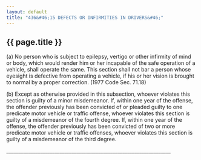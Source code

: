 ```yaml
---
layout: default 
title: "436&#46;15 DEFECTS OR INFIRMITIES IN DRIVERS&#46;"
---
```


{{ page.title }}
----------------

​(a) No person who is subject to epilepsy, vertigo or other infirmity of
mind or body, which would render him or her incapable of the safe
operation of a vehicle, shall operate the same. This section shall not
bar a person whose eyesight is defective from operating a vehicle, if
his or her vision is brought to normal by a proper correction. (1977
Code Sec. 71.18)

​(b) Except as otherwise provided in this subsection, whoever violates
this section is guilty of a minor misdemeanor. If, within one year of
the offense, the offender previously has been convicted of or pleaded
guilty to one predicate motor vehicle or traffic offense, whoever
violates this section is guilty of a misdemeanor of the fourth degree.
If, within one year of the offense, the offender previously has been
convicted of two or more predicate motor vehicle or traffic offenses,
whoever violates this section is guilty of a misdemeanor of the third
degree.

\_\_\_\_\_\_\_\_\_\_\_\_\_\_\_\_\_\_\_\_\_\_\_\_\_\_\_\_\_\_\_\_\_\_\_\_\_\_\_\_\_\_\_\_\_\_\_\_\_\_\_\_\_\_\_\_\_\_\_\_\_\_\_\_\_\_\_\_
